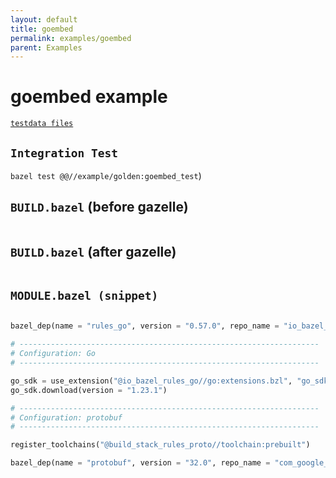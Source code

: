 ```yaml
---
layout: default
title: goembed
permalink: examples/goembed
parent: Examples
---
```



# goembed example

[`testdata files`](/example/golden/testdata/goembed)


## `Integration Test`

`bazel test @@//example/golden:goembed_test`)


## `BUILD.bazel` (before gazelle)

~~~python
~~~


## `BUILD.bazel` (after gazelle)

~~~python
~~~


## `MODULE.bazel (snippet)`

~~~python

bazel_dep(name = "rules_go", version = "0.57.0", repo_name = "io_bazel_rules_go")

# -------------------------------------------------------------------
# Configuration: Go
# -------------------------------------------------------------------

go_sdk = use_extension("@io_bazel_rules_go//go:extensions.bzl", "go_sdk")
go_sdk.download(version = "1.23.1")

# -------------------------------------------------------------------
# Configuration: protobuf
# -------------------------------------------------------------------

register_toolchains("@build_stack_rules_proto//toolchain:prebuilt")

bazel_dep(name = "protobuf", version = "32.0", repo_name = "com_google_protobuf")

~~~

